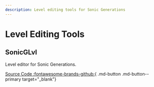 ```yaml
---
description: Level editing tools for Sonic Generations
---
```

# Level Editing Tools

## SonicGLvl
Level editor for Sonic Generations.

[Source Code :fontawesome-brands-github:](https://github.com/DarioSamo/libgens-sonicglvl){ .md-button .md-button--primary target="_blank"}